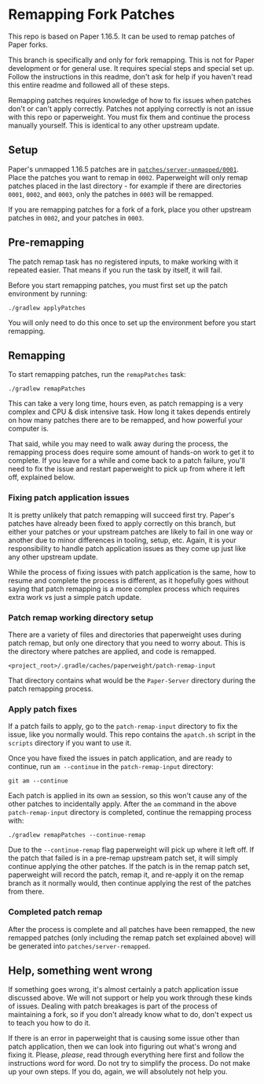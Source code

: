 Remapping Fork Patches
======================

This repo is based on Paper 1.16.5. It can be used to remap patches of Paper forks.

This branch is specifically and only for fork remapping. This is not for Paper development or for general use. It
requires special steps and special set up. Follow the instructions in this readme, don't ask for help if you haven't
read this entire readme and followed all of these steps.

Remapping patches requires knowledge of how to fix issues when patches don't or can't apply correctly. Patches not
applying correctly is not an issue with this repo or paperweight. You must fix them and continue the process manually
yourself. This is identical to any other upstream update.

Setup
-----

Paper's unmapped 1.16.5 patches are in [`patches/server-unmapped/0001`](https://github.com/PaperMC/Paper/tree/mappings/mojang/base/patches/server-unmapped/0001).
Place the patches you want to remap in `0002`. Paperweight will only remap patches placed in the last directory - for
example if there are directories `0001`, `0002`, and `0003`, only the patches in `0003` will be remapped.

If you are remapping patches for a fork of a fork, place you other upstream patches in `0002`, and your patches in `0003`.

Pre-remapping
-------------

The patch remap task has no registered inputs, to make working with it repeated easier. That means if you run the task
by itself, it will fail.

Before you start remapping patches, you must first set up the patch environment by running:

```shell
./gradlew applyPatches
```

You will only need to do this once to set up the environment before you start remapping.

Remapping
---------

To start remapping patches, run the `remapPatches` task:

```shell
./gradlew remapPatches
```

This can take a very long time, hours even, as patch remapping is a very complex and CPU & disk intensive task. How long
it takes depends entirely on how many patches there are to be remapped, and how powerful your computer is.

That said, while you may need to walk away during the process, the remapping process does require some amount of
hands-on work to get it to complete. If you leave for a while and come back to a patch failure, you'll need to fix the
issue and restart paperweight to pick up from where it left off, explained below.

### Fixing patch application issues

It is pretty unlikely that patch remapping will succeed first try. Paper's patches have already been fixed to apply
correctly on this branch, but either your patches or your upstream patches are likely to fail in one way or another due
to minor differences in tooling, setup, etc. Again, it is your responsibility to handle patch application issues as they
come up just like any other upstream update.

While the process of fixing issues with patch application is the same, how to resume and complete the process is
different, as it hopefully goes without saying that patch remapping is a more complex process which requires extra work
vs just a simple patch update.

### Patch remap working directory setup

There are a variety of files and directories that paperweight uses during patch remap, but only one directory that you
need to worry about. This is the directory where patches are applied, and code is remapped.

```
<project_root>/.gradle/caches/paperweight/patch-remap-input
```

That directory contains what would be the `Paper-Server` directory during the patch remapping process.

### Apply patch fixes

If a patch fails to apply, go to the `patch-remap-input` directory to fix the issue, like you normally would. This repo
contains the `apatch.sh` script in the `scripts` directory if you want to use it.

Once you have fixed the issues in patch application, and are ready to continue, run `am --continue` in the
`patch-remap-input` directory:

```shell
git am --continue
```

Each patch is applied in its own `am` session, so this won't cause any of the other patches to incidentally apply. After
the `am` command in the above `patch-remap-input` directory is completed, continue the remapping process with:

```shell
./gradlew remapPatches --continue-remap
```

Due to the `--continue-remap` flag paperweight will pick up where it left off. If the patch that failed is in a
pre-remap upstream patch set, it will simply continue applying the other patches. If the patch is in the remap patch
set, paperweight will record the patch, remap it, and re-apply it on the remap branch as it normally would, then
continue applying the rest of the patches from there.

### Completed patch remap

After the process is complete and all patches have been remapped, the new remapped patches (only including the remap
patch set explained above) will be generated into `patches/server-remapped`.

Help, something went wrong
--------------------------

If something goes wrong, it's almost certainly a patch application issue discussed above. We will not support or help
you work through these kinds of issues. Dealing with patch breakages is part of the process of maintaining a fork, so if
you don't already know what to do, don't expect us to teach you how to do it.

If there is an error in paperweight that is causing some issue other than patch application, then we can look into
figuring out what's wrong and fixing it. Please, *please*, read through everything here first and follow the
instructions word for word. Do not try to simplify the process. Do not make up your own steps. If you do, again, we will
absolutely not help you.
